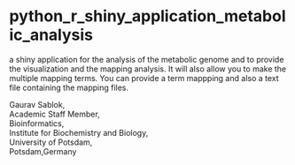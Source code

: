 # python_r_shiny_application_metabolic_analysis
a shiny application for the analysis of the metabolic genome and to provide the visualization and the mapping analysis. It will also allow you to make the multiple mapping terms. You can provide a term mappping and also a text file containing the mapping files. 

Gaurav Sablok,\
Academic Staff Member,\
Bioinformatics,\
Institute for Biochemistry and Biology,\
University of Potsdam,\
Potsdam,Germany

